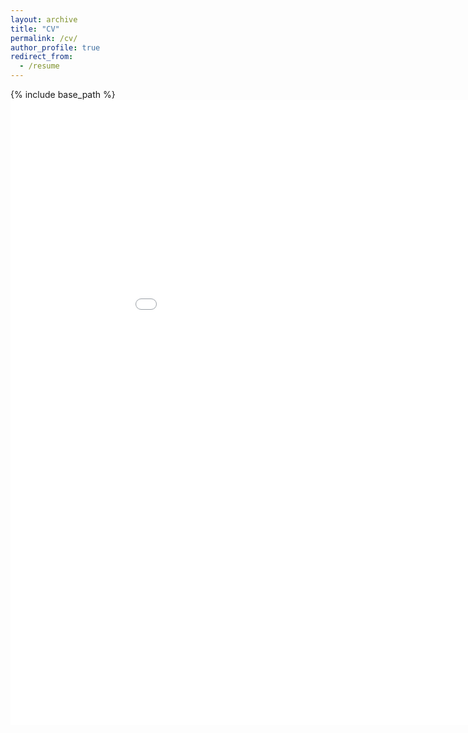 ```yaml
---
layout: archive
title: "CV"
permalink: /cv/
author_profile: true
redirect_from:
  - /resume
---
```


{% include base_path %}
<embed src="/files/Resume.pdf" type="application/pdf" width="1000" height="1000" />
